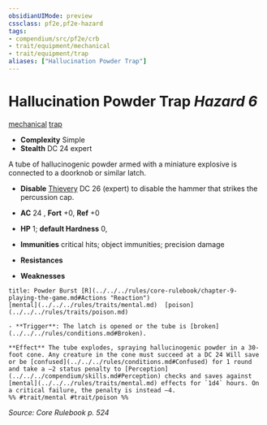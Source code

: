 ```yaml
---
obsidianUIMode: preview
cssclass: pf2e,pf2e-hazard
tags:
- compendium/src/pf2e/crb
- trait/equipment/mechanical
- trait/equipment/trap
aliases: ["Hallucination Powder Trap"]
---
```

# Hallucination Powder Trap *Hazard 6*  
[mechanical](mechanical.md)  [trap](trap.md)  

- **Complexity** Simple
- **Stealth** DC 24 expert  

A tube of hallucinogenic powder armed with a miniature explosive is connected to a doorknob or similar latch.

- **Disable** [Thievery](../../skills.md#Thievery) DC 26 (expert) to disable the hammer that strikes the percussion cap.  

- **AC** 24 , **Fort** +0, **Ref** +0
- **HP** 1; **default Hardness** 0, 
- **Immunities** critical hits; object immunities; precision damage
- **Resistances** 
- **Weaknesses** 
     
```ad-embed-ability
title: Powder Burst [R](../../../rules/core-rulebook/chapter-9-playing-the-game.md#Actions "Reaction")
[mental](../../../rules/traits/mental.md)  [poison](../../../rules/traits/poison.md)  

- **Trigger**: The latch is opened or the tube is [broken](../../../rules/conditions.md#Broken).

**Effect** The tube explodes, spraying hallucinogenic powder in a 30-foot cone. Any creature in the cone must succeed at a DC 24 Will save or be [confused](../../../rules/conditions.md#Confused) for 1 round and take a –2 status penalty to [Perception](../../../compendium/skills.md#Perception) checks and saves against [mental](../../../rules/traits/mental.md) effects for `1d4` hours. On a critical failure, the penalty is instead –4.  
%% #trait/mental #trait/poison %%
```

*Source: Core Rulebook p. 524*
